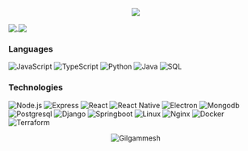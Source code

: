 <p align='center'>
    <img src="https://media0.giphy.com/media/qgQUggAC3Pfv687qPC/giphy.gif">
</p>

<a href="https://github-readme-stats.vercel.app/api?username=Gilgammesh&count_private=true&show_icons=true">
  <img align="center" src="https://github-readme-stats.vercel.app/api?username=Gilgammesh&count_private=true&show_icons=true&bg_color=30,028BAE,003140&title_color=FDFFE7&text_color=fff&icon_color=FDFFE7" />
</a>
<a href="https://github-readme-stats.vercel.app/api/top-langs/?username=Gilgammesh&count_private=true">
  <img align="center" src="https://github-readme-stats.vercel.app/api/top-langs/?username=Gilgammesh&count_private=true&bg_color=30,028BAE,003140&title_color=FDFFE7&text_color=fff&icon_color=FDFFE7" />
</a>

### Languages

![JavaScript](https://img.shields.io/badge/-JavaScript-000?&logo=JavaScript)
![TypeScript](https://img.shields.io/badge/-TypeScript-000?&logo=TypeScript)
![Python](https://img.shields.io/badge/-Python-000?&logo=Python&logoColor=F4DC60)
![Java](https://img.shields.io/badge/-Java-000?&logo=Java&logoColor=007396)
![SQL](https://img.shields.io/badge/-SQL-000?&logo=MySQL&logoColor=E34C26)

### Technologies

![Node.js](https://img.shields.io/badge/-Node.js-000?&logo=node.js)
![Express](https://img.shields.io/badge/-Express-000?&logo=express)
![React](https://img.shields.io/badge/-React-000?&logo=React)
![React Native](https://img.shields.io/badge/-ReactNative-000?&logo=React)
![Electron](https://img.shields.io/badge/-Electron-000?&logo=Electron)
![Mongodb](https://img.shields.io/badge/-Mongodb-000?&logo=Mongodb)
![Postgresql](https://img.shields.io/badge/-Postgresql-000?&logo=Postgresql)
![Django](https://img.shields.io/badge/-Django-000?&logo=Django)
![Springboot](https://img.shields.io/badge/-Springboot-000?&logo=Springboot)
![Linux](https://img.shields.io/badge/-Linux-000?&logo=Linux)
![Nginx](https://img.shields.io/badge/-Nginx-000?&logo=Nginx&logoColor=009137)
![Docker](https://img.shields.io/badge/-Docker-000?&logo=Docker)
![Terraform](https://img.shields.io/badge/-Terraform-000?&logo=Terraform)


<p align="center"><img src="https://github-readme-streak-stats.herokuapp.com/?user=Gilgammesh&theme=black-ice&hide_border=true&stroke=0000&background=0D1117&ring=e05397&fire=e05397&currStreakLabel=e05397&bg_color=30,e96443,904e95&title_color=fff&text_color=fff" alt="Gilgammesh" /></p>
